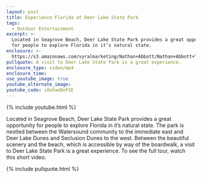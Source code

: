 ```yaml
---
layout: post
title: Experience Florida at Deer Lake State Park
tags:
  - Outdoor Entertainment
excerpt: >-
  Located in Seagrove Beach, Deer Lake State Park provides a great opportunity
  for people to explore Florida in it’s natural state.
enclosure: >-
  https://s3.amazonaws.com/vyralmarketing/Nathan+Abbott/Nathan+Abbott+Team-+Video+tour+of+Deer+Lake+State+Park.mp4
pullquote: A visit to Deer Lake State Park is a great experience.
enclosure_type: video/mp4
enclosure_time:
use_youtube_image: true
youtube_alternate_image:
youtube_code: iOoXaeDnP1E
---
```



{% include youtube.html %}

Located in Seagrove Beach, Deer Lake State Park provides a great opportunity for people to explore Florida in it’s natural state. The park is nestled between the Watersound community to the immediate east and Deer Lake Dunes and Seclusion Dunes to the west. Between the beautiful scenery and the beach, which is accessible by way of the boardwalk, a visit to Deer Lake State Park is a great experience. To see the full tour, watch this short video.

{% include pullquote.html %}